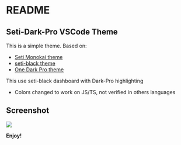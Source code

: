 # README
## Seti-Dark-Pro VSCode Theme
This is a simple theme. Based on:
* [Seti Monokai theme](https://github.com/smukkekim/vscode-setimonokai-theme)
* [seti-black theme](https://github.com/bobsparadox/seti-black)
* [One Dark Pro theme](https://github.com/smukkekim/vscode-setimonokai-theme)

This use seti-black dashboard with Dark-Pro highlighting 
 * Colors changed to work on JS/TS, not verified in others languages


## Screenshot
![]("exemplo.png")

**Enjoy!**
